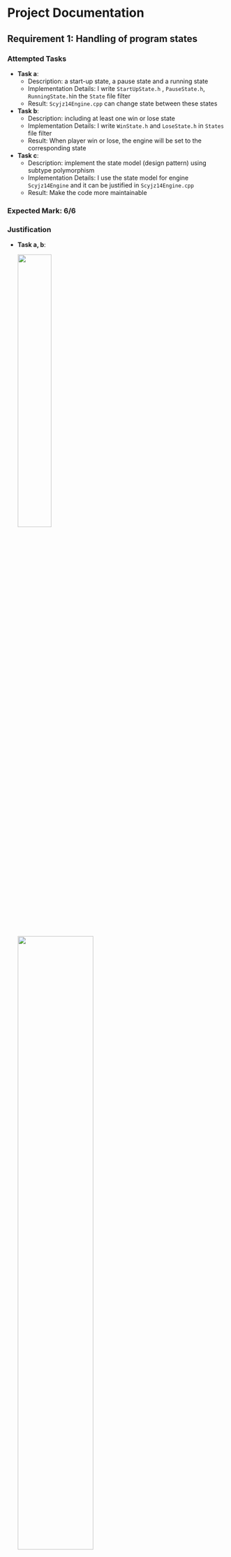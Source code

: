 # Project Documentation

## Requirement 1: Handling of program states

### Attempted Tasks

- **Task a**: 
  - Description: a start-up state, a pause state and a running state
  - Implementation Details: I write  `StartUpState.h` , `PauseState.h`, `RunningState.h`in the `State` file filter
  - Result:  `Scyjz14Engine.cpp` can change state between these states
- **Task b**: 
  - Description: including at least one win or lose state
  - Implementation Details: I write `WinState.h` and `LoseState.h` in `States` file filter
  - Result: When player win or lose, the engine will be set to the corresponding state
- **Task c**: 
  - Description: implement the state model (design pattern) using subtype polymorphism
  - Implementation Details: I use the state model for engine `Scyjz14Engine` and it can be justified in `Scyjz14Engine.cpp`
  - Result: Make the code more maintainable

### Expected Mark: 6/6

### Justification

- **Task a, b**: 

  <img src="https://eumcm.com/file/158d7c762f7ae4f6524f0.png" width = 40% align=center />

  <img src="https://eumcm.com/file/83d178120a8c79f96540f.png" width = 60% align=center />

  <img src="https://eumcm.com/file/194655587db8e8aff7dbe.png" width = 60% align=center />

  <img src="https://eumcm.com/file/9f7bfb00e68198854b1f3.png" width = 60% align=center />

  <img src="https://eumcm.com/file/a0c99c01ff0e10d40495e.png" width = 60% align=center />

  <img src="https://eumcm.com/file/0a945db0dc57daa9cdec1.png" width = 60% align=center />

  

- **Task c**: 

  <img src="https://eumcm.com/file/6756e558697aa141fccc3.png" width = 50% align=center />

<div STYLE="page-break-after: always;"></div>

## Requirement 2: Input/output features

### Attempted Tasks

- **Task a**: 
  - Description: Save and load some non-trivial data
  - Implementation Details: In `LeaderBoard::loadScores()`, I can load historical player scores from a file
  - Result:  Leaderboard can be correctly loaded
- **Task b**: 
  - Description: load some more complex, structured data,
  - Implementation Details: In `Scyjz14TileManager::loadMapFromFile(const char* filename)`, I can load map data by first loading the map width and height, and then load the map value
  - Result: By using different map files, the `Scyjz14TileManager` can draw different maps
- **Task c**: 
  - Description: save and reload the state
  - Implementation Details: In `State::loadGameState(const std::string& filename)` and `State::saveGameState(const std::string& filename, int LevelIdentifier)`, I can save the state data in to a file and reload the state
  - Result: The game can be archived

### Expected Mark: 6/6

### Justification

- **Task c**: 

  <img src="https://eumcm.com/file/717414adf904f18e2b11e.png" width = 60% align=center />

  <img src="https://eumcm.com/file/37d207689ecc7b76be8a3.png" width = 60% align=center />

  <img src="https://eumcm.com/file/85ef36e57b4621908f65a.png" width = 60% align=center />

  

- **Task c (in txt)**: 

  <img src="https://eumcm.com/file/c94fc84c4c11454478d5c.png" width = 50% align=center />

  

### Demonstration in Video

- Video Time: 02:50-03:07



## Requirement 3: Use appropriate sub-classing with automated objects

### Attempted Tasks

- **Task a**: 

  - Description: have an intermediate class of your own between the framework class and your end class

  - Implementation Details: I write  

    `Scyjz14ImageObject` extends `DisplayableObject`, 

    `SpriteObject` extends `Scyjz14ImageObject`,

    `AgentBaseObject` extends `SpriteObject`,

    `Player` and `Zombie` extend `AgentBaseObject`...

  - Result:  `Scyjz14ImageObject` is just a image with alpha channel, `SpriteObject` is the object that have animation frames, `AgentBaseObject` is the object that can move, have life value...

### Expected Mark: 2/2

### Justification

- **Task a**: 

  <img src="https://eumcm.com/file/d26a50308d4a51a8743b0.png" width = 30% align=center />

  <img src="https://eumcm.com/file/388514412346249c9ea44.png" width = 60% align=center />

  

### Demonstration in Video

- Video Time: 01:44



## Requirement 4: Create and destroy displayable objects during operation of a state

### Attempted Tasks

- **Task a**: 
  - Description: Objects appear to be created or destroyed over time
  - Implementation Details: I create each object at `State::initialiseStateObject()` for each state and delete all object if needed in `~State()`
  - Result:  When switch state, the object will be deleted automatically and when new state is set, the object will be automatically created
- **Task b**: 
  - Description: Correctly create and delete the object at a time
  - Implementation Details: I create `Bullet` when player press `Space` and add it to `DisplayableObjectContainer`. When the bullet should disappear, I set the bullet`setShouldDeleteOnRemoval(false)`  and in `RunningState::virtMainLoopPostUpdate()` I notify the Engine by `drawableObjectsChanged()` and manually remove the object from `DisplayableObjectContainer` and delete it if the bullet is useless
  - Result:  

### Expected Mark: 4/4

### Justification

- **Task b**: 

  <img src="https://eumcm.com/file/d08d88225627e803a2bad.png" width = 60% align=center />

  <img src="https://eumcm.com/file/6255fae27979e3b4376be.png" width = 100% align=center />


<div STYLE="page-break-after: always;"></div>

## Requirement 5: Complex intelligence on an automated moving object

### Attempted Tasks

- **Task c**: 

  - Description: A good implementation of some more complex algorithm
  - Implementation Details: When zombies move, in `Zombie::updateDirectionTowardsPlayer`, they will use my own adapted A* algorithm to search the next position and update their directions
  - Result:  Zombies will use my adapted A* algorithms to attack the player

- **Task d**: 

  - Description: An exceptional implementation

  - Implementation Details: 

    - **Problems:**

      In `Zombie::updateDirectionTowardsPlayer` , I first load the map information from `Scyjz14TileManager`into `Graph` and then pass the graph variable to `AStar` by reference to save time. 

      Because my tile size is 30 \* 40 and my player and zombie size are 45 \* 50, if I use the standard A* algorithm, it doesn't meet my agent's pathfinding needs due to a mismatch in size between the agent and the tiles. 

      The issue arises when the A* algorithm directs the agent downward, but a wall blocks the path, trapping the agent. The algorithm doesn't recognize the wall because of the size difference, leading to repeated blockages. 

      To address this, I modified part of the A* algorithm. I input the map positions of four points: the agent’s center, the center offset by pixels to the left, the center offset to the right, and the player's center, into the algorithm. During neighbor initialization, I add the left neighbor of the left point, the right neighbor of the right point, and all common neighbors of these two points into the priority queue. 

      This widens the initial search area, providing more optimal paths and preventing the agent from getting stuck. 

    - **Elegance of the C++ code:**

      - **Use of Standard Template Library (STL):** 

        The function heavily utilizes components from the C++ Standard Template Library, including `std::pair`, `std::priority_queue`, and `std::unordered_map`. These tools are well-optimized for performance and provide a clear and concise way to handle complex data structures and algorithms efficiently.

      - **Lambda Expressions for Local Functionality:** 

        The use of a lambda expression, `addIfPassable`, encapsulates the logic for adding passable neighbors to the search frontier. This approach not only reduces code redundancy but also enhances the readability by keeping the neighbor-checking logic close to where it is applied. It allows for easy modification of the behavior of neighbor handling without affecting the rest of the algorithm's structure.

      - **Graph Abstraction:** 

        The algorithm interacts with the environment through a `Graph` object, which abstracts the details of node connectivity and passability. This separation of concerns ensures that the pathfinding logic is not tightly coupled with the data representation of the graph, making the code more modular and easier to maintain or extend.

      - **Dynamic Path Cost Calculation:** 

        Costs are dynamically calculated using the `Graph::cost(Point from, Point to)` function, which can be tailored to different types of terrain or movement penalties. This flexibility allows the algorithm to be adapted to various scenarios without rewriting the pathfinding logic.

      - **Efficient Path and Cost Management:** 

        The algorithm maintains two maps, `came_from` and `cost_so_far`, to track the path's progression and the cost associated with each point. This method is efficient in terms of both time and space, as it only stores necessary information and updates these structures as the path is built.

      - **Priority Queue for Frontier Management:** 

        The priority queue ensures that the node with the highest priority (lowest cost + heuristic) is always processed next, which is central to the efficiency of the A* algorithm. The `Node` structure, used within the priority queue, is a simple yet powerful way to pair each point with its priority, simplifying the management of the search frontier.

      - **Goal Check and Path Reconstruction:** 

        The loop exits when the goal is reached, preventing unnecessary computations. After finding the goal, the function reconstructs the path from the goal to the start using the `came_from` map and then determines the next step to take, demonstrating a clear use of reverse iteration over the path.

      - **Return Value as Movement Vector:** 

        Finally, the function returns a `std::pair<int, int>`, representing the movement vector from the start to the next step. This approach neatly encapsulates the result in a format that is easy to understand and use in further calculations or movements.

  - Result:  Overall, this code implements heuristic pathfinding for objects of different sizes in the map and the elegance of this C++ code lies in its efficient use of STL, clear separation of concerns, and its adaptability to different pathfinding requirements through dynamic cost calculations and flexible neighbor management.

### Expected Mark: 9/9

### Justification

- **Task d**: 

  <img src="https://eumcm.com/file/ee95871da5a2c6a4277f3.png" width = 100% align=center />

  <img src="https://eumcm.com/file/dd85603acd7cca00540f2.png" width = 100% align=center />

  

### Demonstration in Video

- Video Time: 00:59-04:07

<div STYLE="page-break-after: always;"></div>

## Requirement 6: Non-trivial pixel-perfect collision detection between objects

### Attempted Tasks

- **Task a**: 

  - Description: Improved collision detection which will work on more complex shapes
  - Implementation Details: In `Scyjz14CollisionDetection` I implement many function about check pixels with alpha channel
  - Result:  I can directly use these functions to check two images with transparency

- **Task b**: 

  - Description: pixel-perfect collision detection on an arbitrarily complex irregular shape

  - Implementation Details: I implement these in  `Scyjz14CollisionDetection` 

    ```c++
    // Check if two images collide by checking the pixels
    static bool checkPixel(
        Scyjz14Image image1, int iSourceX1, int iSourceY1, int width1, int height1, 
        int iScreenX1, int iScreenY1,
        Scyjz14Image image2, int iSourceX2, int iSourceY2, int width2, int height2, 
        int iScreenX2, int iScreenY2);
        
    // Expand the opaque part of image1 by `offset` pixels
    // and detect whether it collides with image2.
    static bool checkPixelWithOffset(int offSet,
        const Scyjz14Image& image1, int iSourceX1, int iSourceY1, 
        int width1, int height1, int iScreenX1, int iScreenY1,
        const Scyjz14Image& image2, int iSourceX2, int iSourceY2, 
        int width2, int height2, int iScreenX2, int iScreenY2);
    
    // Check if a image collides with a straight line
    static bool checkPixelWithStraightLine(
        Scyjz14Image image, int iSourceX, int iSourceY, 
        int width, int height, int iScreenX, int iScreenY,
        int startX, int startY, int endX, int endY);
    
    // Check if image2 is in image1
    static bool checkPixelIsImg2InImg1(
        Scyjz14Image image1, int iSourceX1, int iSourceY1, int width1, int height1, 
        int iScreenX1, int iScreenY1,
        Scyjz14Image image2, int iSourceX2, int iSourceY2, int width2, int height2, 
        int iScreenX2, int iScreenY2);
    ```

  - Result:  They are very useful. For instance, when the player kills all the zombies and need to go to the next level, I check whether the player moves to the door for all pixel by`checkPixelIsImg2InImg1`. I check the zombies and player collision by `checkPixelWithOffset`...

### Expected Mark: 4/4

### Justification

- **Task b**: 

  <img src="https://eumcm.com/file/f6895205d449819805e20.png" width = 100% align=center />

### Demonstration in Video

- Video Time: 02:25

## Requirement 7: Implement a scrolling background by manipulating the way that the background image is drawn

### Attempted Tasks

- **Task a**: 
  - Description: Scrolling background
  - Implementation Details: In `WinState`, I make a scrolling background image to congratulate the player
  - Result:  It is very cool and excited

### Expected Mark: 2/2

### Justification

- **Task a**: 

  <img src="https://eumcm.com/file/5806bd8def61ce043661a.png" width = 100% align=center />

  <img src="https://eumcm.com/file/be0ba617454025f77a189.png" width = 60% align=center />

  <img src="https://eumcm.com/file/a0c99c01ff0e10d40495e.png" width = 60% align=center />

  <img src="https://eumcm.com/file/b6f0a80ba58597c1a218b.png" width = 60% align=center />

### Demonstration in Video

- Video Time: 04:09

<div STYLE="page-break-after: always;"></div>

## Requirement 8: Have an animated or changing background by utilising multiple images

### Attempted Tasks

- **Task a**: 
  - Description: Have at least five drawing surfaces, set up with at least slightly different contents
  - Implementation Details: In `LoseState`, I draw a slightly floating soul for the player to indicate that the player has died. I use `std::vector<DrawingSurface>` to manage the background surfaces and avoid redundant code. At the same time, I use `m_iSwitchThreshold` and `m_iSwitchCounter` to make the changing rate slower rather than slower down the frame rate
  - Result:  The changes look smooth

### Expected Mark: 2/2

### Justification

- **Task a**: 

  <img src="https://eumcm.com/file/8b7ed98a09ae2ba732e7d.png" width = 100% align=center />

  <img src="https://eumcm.com/file/0a945db0dc57daa9cdec1.png" width = 50% align=center />

### Demonstration in Video

- Video Time: 04:59



## Requirement 9: Correctly implement scrolling and zooming of the foreground, allowing the user to scroll around using keys and/or mouse

### Attempted Tasks

- **Task a**: 
  - Description: Allow a player to scroll the screen by using keys
  - Implementation Details: In `InstructionState::virtKeyDown(int iKeyCode)`,  the user can use `SDLK_LEFT`, `SDLK_RIGHT`, `SDLK_UP` and `SDLK_DOWN` to scrolly move the instruction board and use `SDLK_SPACE` to restore the window's position
  - Result:  The foreground can be scrolled by keys
- **Task b**: 
  - Description: Allow a player to zoom in and out the foreground by mouse
  - Implementation Details: In `InstructionState::virtMouseWheel(int x, int y, int which, int timestamp)`, the player can use the mouse wheel to zoom in and out the instruction board where the mouse is pointed. To implement these two functions, I create my own `Scyjz14FilterPoints` class. It inherits from `FilterPointsTranslation` and is composed of a `FilterPointsScaling` so this class allows the engine to zoom and pan at the same time.
  - Result:  If the player cannot clearly see the word on the board, this may be useful..

### Expected Mark: 4/4

### Justification

- **Task a**: 

  <img src="https://eumcm.com/file/2e8e3fa3b534e233a7754.png" width = 60% align=center />

  <img src="https://eumcm.com/file/6e5a64c06165e5200821d.png" width = 60% align=center />

  

- **Task b**

  <img src="https://eumcm.com/file/afdc2afe9384d9678bae4.png" width = 50% align=center />
  
  <img src="https://eumcm.com/file/405538dafd485116f997c.png" width = 80% align=center />

### Demonstration in Video

- Video Time: 00:55

<div STYLE="page-break-after: always;"></div>

## Requirement 10: Animate moving objects

### Attempted Tasks

- **Task b**: 
  - Description: Your objects should have animated rather than fixed appearances
  - Implementation Details:  In `SpriteObject`, I implement `SpriteObject::updateAnimationFrame(int iCurrentTime)` to update the animation frame for current time. The principle is that the image is loaded as sprite sheet, and I force each `SpriteObject` to override a `getFrameCount()` to represent the number of frames in the sprite sheet by make it virtual. Every time the object is updated, `m_iCurrentFrameX` and `m_iCurrentFrameY` will also be updated if the time difference from the last update exceeds `iElapsedTime`. In `virtDraw()`, the object is drawn using the source position calculated from the current frame.
  - Result:  The agent objects move smoothly in the `RunningState`

### Expected Mark: 5/5

### Justification

- **Task b**: 

  <img src="https://eumcm.com/file/6337a86e4f2712aeddff8.png" width = 70% align=center />

  <img src="https://eumcm.com/file/34c623418588bd29c55ef.png" width = 70% align=center />

  <img src="https://eumcm.com/file/0e1d5560e53643d6f1973.png" width = 60% align=center />

### Demonstration in Video

- Video Time: 00:59-04:07

## Requirement 11: Image rotation/manipulation using the `ImagePixelMapping` object

### Attempted Tasks

- **Task a**: 
  - Description: Creating and using your own `ImagePixelMapping` class and draw at least one object to the screen
  - Implementation Details:  I create `ImagePixelMappingFlip`, it inherits from `ImagePixelMapping`, which can flip images horizontally, vertically, and both horizontally and vertically. In `StartUpState::virtSetupBackgroundBuffer()`, I draw a red pin on the top right of the photo frame and I horizontally flip the red pin and draw it on the top left of the photo frame
  - Result:  It makes the background look nice

### Expected Mark: 2/2

### Justification

- **Task a**: 

  <img src="https://eumcm.com/file/833be3a4e8d118140de61.png" width = 100% align=center />

  <img src="https://eumcm.com/file/83d178120a8c79f96540f.png" width = 50% align=center />

### Demonstration in Video

- Video Time: 00:11



## Requirement 12: Interesting and impressive tile manager usage

### Attempted Tasks

- **Task a**: 
  - Description: at least 5 different tile types and load the image only once
  - Implementation Details:  In `Scyjz14TileManager::Scyjz14TileManager(void)`, I just load the image once and the image includes 11 tiles. In `enum Scyjz14TileManager::Type`, each tile type is noted. When draw the tile, I can use change the source X position to draw different tiles
  - Result:  Make it easier to manage the tiles
- **Task b**: 
  - Description: has some interesting behaviour and moving onto some tiles would have effects on tiles elsewhere
  - Implementation Details:  Players cannot pass directly through wall tiles. When the player stands in front of a wall, he will block it. When the player stands behind a wall, the lower body will be blocked by the wall. At the same time, there is a mechanism on the ground in each level. When the player steps on this mechanism, the mechanism will be pressed, and then four old walls will rise. Players can try to use these walls to trap enemies
  - Result:  The game looks more natural and increases the fun of the game

### Expected Mark: 4/4

### Justification

- **Task a**: 

  <img src="https://eumcm.com/file/e05bae23023fc4ee658da.png" width = 80% align=center />

  <img src="https://eumcm.com/file/ee2159399b6931aba36f6.png" width = 40% align=center />

- **Task b:**

  <img src="https://eumcm.com/file/f9a0cc75d1de512bfa164.png" width = 60% align=center />

  <img src="https://eumcm.com/file/72d4d85c7d54456d2e5eb.png" width = 60% align=center />

  <img src="https://eumcm.com/file/4d8cef71d8a5a7824dbcb.png" width = 60% align=center />

### Demonstration in Video

- Video Time: 02:15; 03:20

## Requirement 13: Allow user to enter text which appears on the graphical display

### Attempted Tasks

- **Task a**: 
  - Description: Capture the key presses for letters/characters, and store the key presses somewhere
  - Implementation Details:  In `TextInputField::virtKeyUp(int iKeyCode)`, I capture the keyboard events and store them into `std::string m_sText`
  - Result:  All uppercase and lowercase letters, numeric symbols and punctuation can basically be read and saved
- **Task b**: 
  - Description: Capture the DELETE key press and handle it appropriately and display the text on the screen
  - Implementation Details:  In`TextInputField::virtKeyUp(int iKeyCode)`， `SDLK_BACKSPACE` can also be captured and if the cursor position is not at the head, the tail of the text will be deleted. In `TextInputField::virtDraw()`, I convert the text from `std::string` to `const char*`and then draw them on the text field. At the same time, a cursor will also be drew at the corresponding position
  - Result:  Basically, the text field works and can display words. When there is no words, `<Enter Name>` will be shown and if the player enter something that will be replaced.

### Expected Mark: 2/2

### Justification

- **Task a**: 

  <img src="https://eumcm.com/file/45663da6dca85350ec237.png" width = 90% align=center />

- **Task b:**

  <img src="https://eumcm.com/file/449596107d1a0068882f1.png" width = 60% align=center />

  <img src="https://eumcm.com/file/220ac194134383ff90a3b.png" width = 60% align=center />

### Demonstration in Video

- Video Time: 04:17

## Requirement 14: Show your understanding of templates, operator overloading OR smart pointers

### Attempted Tasks

- **Task a**: 
  - Description: have created and used smart pointers
  - Implementation Details:  In `Scyjz14Engine`, I use `std::unique_ptr` to manage the `Scyjz14TileManager` and use `std::shared_ptr` to manage the different states. In `ObjectIndexes`, I use the Singleton pattern to manage the `std::vector<int> zombieIndexes` by `static std::unique_ptr`, which makes it easier to manage objects and don't need to care about memory leaks 
  - Result:  The memory of states and objects are managed automatically so don't need to worry about memory leaks

### Expected Mark: 2/2

### Justification

- **Task a**: 

  <img src="https://eumcm.com/file/a866cfd442b31910283d9.png" width = 70% align=center />

  <img src="https://eumcm.com/file/505afed4e2efc11aef703.png" width = 80% align=center />

<div STYLE="page-break-after: always;"></div>

## Requirement 15: Additional complexity

### Attempted Tasks

- **Task a**: 
  - Description: Show exceptional ability in C++
  - Implementation Details:  In `InstructionState::virtKeyDown(int iKeyCode)`, `Player::virtDoUpdate(int iCurrentTime)`, and in`Zombie::updateDirection(int dx, int dy)` instead of using redundant switch, I use `std::map` table to store the key and values. 
  - Result:  Make the code elegant and easier to maintain. 
- **Task b**
  - Description: your implementation was beyond the scope of the existing mark scheme
  - Implementation Details:  In `TextInputField::virtKeyUp(int iKeyCode)`, not only lowercase letters and numbers are captured, but also the shift key, uppercase letters, symbols in`!@#$%^&*()_+-={[]}|\:;"'<,>.?/` are captured. Additionally, the cursor for the next input key is also drawn on the text field. The player can also use `←` and `→` to move the cursor. To calculate the cursor position, I do some research and finally use `SDL_ttf::TTF_SizeText`, which make it work. To prevent players from typing too many words, I also set the maximum length in the text field to 16. When the player clicks on the text field it will be active and if the player clicks on something else or enters `SDLK_RETURN (Enter)` it will be inactive.
  - Result:  The text field works natural and powerful
- **Task c**
  - Description: a useful extension to the framework
  - Implementation Details:  I create `Scyjz14Image` and `Scyjz14RawImageData`, which can draw **transparent** images on the surface. First, I use `Scyjz14RawImageData` to extend `RawImageData` and modified the function `int getRawPixelColour`, so it can get the alpha channel of images. Second, I use `bool Scyjz14RawImageData::loadImage` to overload its base function and use that to calculate and pull pixels with alpha from images. In `Scyjz14Image`, I write help function `unsigned int blendPixels` , which is an algorithm for blending two pixels and is also the basis for rendering transparent images. Finally, `void Scyjz14Image::renderImageWithAlpha` was created, it can calculate the pixel color after blended and draw it on surfaces. To easier use `Scyjz14Image`, I also create `Scyjz14ImageManager`, which is similar with the framework one. I also create some useful functions like `renderImageWithAlphaAndOverlay`, `renderImageWithAlphaAndApplyingMapping` to make it powerful
  - Result:  I can directly draw image with transparent pixels on srufaces

### Expected Mark: 6/6

### Justification

- **Task a**: 

  <img src="https://eumcm.com/file/475ee0715baff09c9cc1c.png" width = 50% align=center />

  <img src="https://eumcm.com/file/9f3f65f057faeced65c66.png" width = 50% align=center />

- **Task b**

  <img src="https://eumcm.com/file/8a6b7abc4ae0ba129099d.png" width = 60% align=center />

- **Task c**

  <img src="https://eumcm.com/file/d788aa2c324781e7b434e.png" width = 60% align=center />

### Demonstration in Video

- Video Time: 04:17



## Requirement 16: Impact/impression/WOW factor!

### Attempted Tasks

- **Task a**: 

  - [x] you made some effort with the graphical appearance.

    The graphics look not bad as you can see in the screenshot above

  - [x] the background is relevant and not plain or the same as any of the demos.

    It is totally different with the demos

  - [x] the background includes at least some use of relevant shapes (e.g. separating off a score by putting it in a box and labelling it) and/or images.

    Most of my background is drew by images but in win state the rectangle below the text field is drew by shape

  - [x] moving objects are not just plain circles or squares.

    They are agents with animation frames

  - [x] have at least three moving objects.

    They are player, zombie and Boss zombie

  - [x] at least one is user controlled.

    User can control the player agent

  - [x] you accept both mouse and keyboard input in some way.

    In running state, player is controlled by keyboard and in other states user use mouse to click buttons

  - [x] you use both images and drawing primitives appropriately.

    I use many images, framework string drawing and also some shapes

  - [x] you have appropriate states (at least 2).

    I have 7 states, you can see that in State file filter in VS2019

  - [x] have something beyond the minimum required for the other marks (please say what).

    The program is fun and playable. But it is a little bit challenging to pass all three levels

  - [x] your program should work smoothly.

    It runs smoothly except on an unplugged gaming laptop

  - [x] everything looks good with no problems

  <div STYLE="page-break-after: always;"></div>

- **Task b**

  As a game, there are three levels in total and the difficulty of each level increases.

  - **Level 1**

    <img src="https://eumcm.com/file/f9a0cc75d1de512bfa164.png" width = 60% align=center />

  - **Level 2**

    <img src="https://eumcm.com/file/0f5436ce9b3960af34e45.png" width = 60% align=center />

  - **Level 3**

    <img src="https://eumcm.com/file/a87123c13802e366571a8.png" width = 60% align=center />

- **Task c**

  I wrote a README for my game and placed it in the main directory, and hope to open source it one day in the future with the consent of all parties. I wrote a lot of clear and understandable comments in the game code, and hope that someone will continue to maintain and play this game in the future
